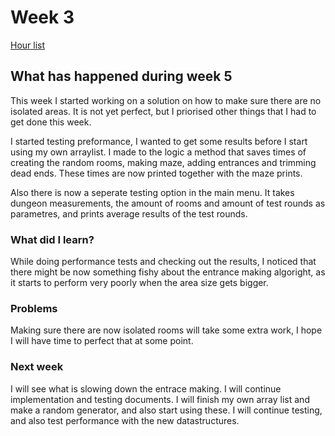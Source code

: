 # Week 3

[Hour list](https://github.com/apndx/DenMaker/blob/master/Documentation/hours.md)


## What has happened during week 5

This week I started working on a solution on how to make sure there are no isolated areas. It is not yet perfect, but I priorised other things that I had to get done this week.

I started testing preformance, I wanted to get some results before I start using my own arraylist.
I made to the logic a method that saves times of creating the random rooms, making maze, adding entrances and trimming dead ends. These times are now printed together with the maze prints.

Also there is now a seperate testing option in the main menu. It takes dungeon measurements, the amount of rooms and amount of test rounds as parametres, and prints average results of the test rounds.

### What did I learn?

While doing performance tests and checking out the results, I noticed that there might be now something fishy about the entrance making algoright, as it starts to perform very poorly when the area size gets bigger. 

### Problems

Making sure there are now isolated rooms will take some extra work, I hope I will have time to perfect that at some point.

### Next week

I will see what is slowing down the entrace making. I will continue implementation and testing documents. I will finish my own array list and make a random generator, and also start using these. I will continue testing, and also test performance with the new datastructures.

